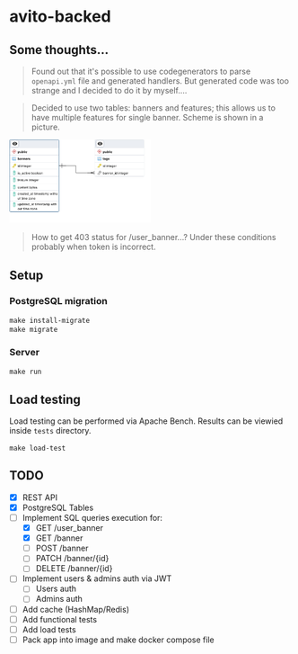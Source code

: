 # avito-backed
## Some thoughts...
> Found out that it's possible to use codegenerators to parse `openapi.yml` file and generated handlers. But generated code was too strange and I decided to do it by myself....

> Decided to use two tables: banners and features; this allows us to have multiple features for single banner. Scheme is shown in a picture.  

<img src="./assets/db_scheme.png" width=50%>

> How to get 403 status for /user_banner...? Under these conditions probably when token is incorrect.

## Setup
### PostgreSQL migration
```shell
make install-migrate
make migrate
```
### Server
```shell
make run
```

## Load testing
Load testing can be performed via Apache Bench. Results can be viewied inside `tests` directory.
```shell
make load-test
```

## TODO
- [x] REST API
- [x] PostgreSQL Tables
- [ ] Implement SQL queries execution for:
    - [x] GET /user_banner
    - [x] GET /banner
    - [ ] POST /banner
    - [ ] PATCH /banner/{id}
    - [ ] DELETE /banner/{id}
- [ ] Implement users & admins auth via JWT
    - [ ] Users auth
    - [ ] Admins auth
- [ ] Add cache (HashMap/Redis)
- [ ] Add functional tests
- [ ] Add load tests
- [ ] Pack app into image and make docker compose file